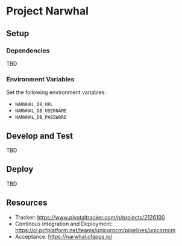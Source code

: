 # Project Narwhal

## Setup
### Dependencies
TBD

### Environment Variables
Set the following environment variables:
- `NARWHAL_DB_URL`
- `NARWHAL_DB_USERNAME`
- `NARWHAL_DB_PASSWORD`

## Develop and Test
TBD

## Deploy
TBD

## Resources
- Tracker: https://www.pivotaltracker.com/n/projects/2126100
- Continous Integration and Deployment: https://ci.pcfplatform.net/teams/unicorncm/pipelines/unicorncm 
- Acceptance: https://narwhal.cfapps.io/
